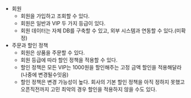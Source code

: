 - 회원
  - 회원을 가입하고 조회할 수 있다.
  - 회원은 일반과 VIP 두 가지 등급이 있다.
  - 회원 데이터는 자체 DB를 구축할 수 있고, 외부 시스템과 연동할 수 있다.(미확정)
- 주문과 할인 정책
  - 회원은 상품을 주문할 수 있다.
  - 회원 등급에 따라 할인 정책을 적용할 수 있다.
  - 할인 정책은 모든 VIP는 1000원을 할인해주는 고정 금액 할인을 적용해달라 (나중에 변경될수잇음)
  - 할인 정책은 변경 가능성이 높다. 회사의 기본 할인 정책을 아직 정하지 못했고 오픈직전까지 고민 최악의 경우 할인을 적용하지 않을 수도 있다.